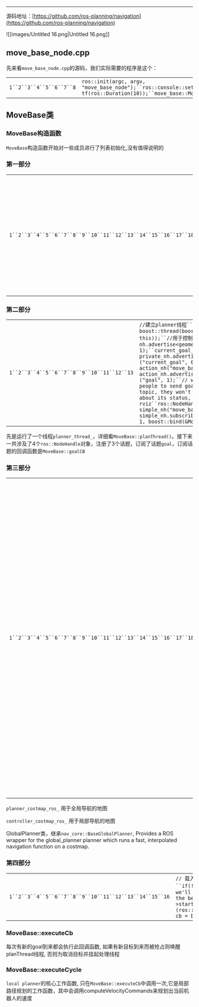 ---

源码地址：[https://github.com/ros-planning/navigation](https://github.com/ros-planning/navigation)

![[images/Untitled 16.png|Untitled 16.png]]

## **move_base_node.cpp**

先来看`move_base_node.cpp`的源码，我们实际需要的程序是这个：

|   |   |
|---|---|
|`1``2``3``4``5``6``7``8`|`ros::init(argc, argv, "move_base_node");``ros::console::set_logger_level(ROSCONSOLE_DEFAULT_NAME,ros::console::levels::Debug);``tf::TransformListener tf(ros::Duration(10));``move_base::MoveBase move_base( tf );``ros::spin();``return(0);`|

## **MoveBase类**

### **MoveBase构造函数**

`MoveBase`构造函数开始对一些成员进行了列表初始化,没有值得说明的

### **第一部分**

|   |   |
|---|---|
|`1``2``3``4``5``6``7``8``9``10``11``12``13``14``15``16``17``18``19``20``21``22``23``24``25``26``27`|`// 枚举变量RecoveryTrigger，可取值有PLANNING_R, CONTROLLING_R, OSCILLATION_R``recovery_trigger_ = PLANNING_R;` `// as_维护movebase的actionServer状态机，并且新建了一个executeCb线程``as_ = new MoveBaseActionServer(ros::NodeHandle(), "move_base", boost::bind(&MoveBase::executeCb, this, _1), false);``ros::NodeHandle private_nh("~");``ros::NodeHandle nh;``// 给一系列参数设置默认值``std::string global_planner, local_planner;``private_nh.param("base_global_planner", global_planner, std::string("navfn/NavfnROS"));``private_nh.param("base_local_planner", local_planner, std::string("base_local_planner/TrajectoryPlannerROS"));``private_nh.param("global_costmap/robot_base_frame", robot_base_frame_, std::string("base_link"));``private_nh.param("global_costmap/global_frame", global_frame_, std::string("/map"));``private_nh.param("planner_frequency", planner_frequency_, 0.0);``private_nh.param("controller_frequency", controller_frequency_, 20.0);``private_nh.param("planner_patience", planner_patience_, 5.0);``private_nh.param("controller_patience", controller_patience_, 15.0);``private_nh.param("max_planning_retries", max_planning_retries_, -1);``private_nh.param("oscillation_timeout", oscillation_timeout_, 0.0);``private_nh.param("oscillation_distance", oscillation_distance_, 0.5);``// set up plan triple buffer, 声明3个vector指针``// 三个plan都是global_plan，最终由controller_plan_ 传给local planner: if(!tc_->setPlan(*controller_plan_))``planner_plan_ = new std::vector<geometry_msgs::PoseStamped>();``latest_plan_ = new std::vector<geometry_msgs::PoseStamped>();``controller_plan_ = new std::vector<geometry_msgs::PoseStamped>();`|

### **第二部分**

|   |   |
|---|---|
|`1``2``3``4``5``6``7``8``9``10``11``12``13`|`//建立planner线程``planner_thread_ = new boost::thread(boost::bind(&MoveBase::planThread, this));``//用于控制机器人底座``vel_pub_ = nh.advertise<geometry_msgs::Twist>("cmd_vel", 1);``current_goal_pub_ = private_nh.advertise<geometry_msgs::PoseStamped>("current_goal", 0 );``ros::NodeHandle action_nh("move_base");``action_goal_pub_ = action_nh.advertise<move_base_msgs::MoveBaseActionGoal>("goal", 1);``// we'll provide a mechanism for some people to send goals as //PoseStamped messages over a topic, they won't get any useful //information back about its status, but this is useful for tools like rviz``ros::NodeHandle simple_nh("move_base_simple");``goal_sub_ = simple_nh.subscribe<geometry_msgs::PoseStamped>("goal", 1, boost::bind(&MoveBase::goalCB, this, _1));`|

先是运行了一个线程`planner_thread_`，详细看`MoveBase::planThread()`。接下来一共涉及了4个`ros::NodeHandle`对象，注册了3个话题，订阅了话题`goal`，订阅话题的回调函数是`MoveBase::goalCB`

### **第三部分**

|   |   |
|---|---|
|`1``2``3``4``5``6``7``8``9``10``11``12``13``14``15``16``17``18``19``20``21``22``23``24``25``26``27``28``29``30``31``32``33``34``35``36``37``38``39``40``41``42``43``44``45``46``47``48``49``50``51``52``53`|`// /机器人几何尺寸有关参数 we'll assume the radius of the robot to be consistent with what's specified for the costmaps``private_nh.param("local_costmap/inscribed_radius", inscribed_radius_, 0.325);``private_nh.param("local_costmap/circumscribed_radius", circumscribed_radius_, 0.46);``private_nh.param("clearing_radius", clearing_radius_, circumscribed_radius_);``private_nh.param("conservative_reset_dist", conservative_reset_dist_, 3.0);``private_nh.param("shutdown_costmaps", shutdown_costmaps_, false);``private_nh.param("clearing_rotation_allowed", clearing_rotation_allowed_, true);``private_nh.param("recovery_behavior_enabled", recovery_behavior_enabled_, true);``//创建planner's costmap的ROS封装类， 初始化一个指针，用于underlying map``planner_costmap_ros_ = new costmap_2d::Costmap2DROS("global_costmap", tf_);``planner_costmap_ros_->pause();``//初始化global planner``try {` `// boost::shared_ptr<nav_core::BaseGlobalPlanner> planner_;` `// 模板类ClassLoader，实例化 BaseGlobalPlanner` `planner_ = bgp_loader_.createInstance(global_planner);` `planner_->initialize(bgp_loader_.getName(global_planner), planner_costmap_ros_);` `log.info("Created global_planner %s", global_planner.c_str());``} catch (const pluginlib::PluginlibException& ex) {` `log.fatal("Failed to create the %s planner, are you sure it is properly registered and that the containing library is built? Exception: %s", global_planner.c_str(), ex.what());` `exit(1);``}``//创建controller's costmap的ROS封装类， 初始化一个指针，用于underlying map``controller_costmap_ros_ = new costmap_2d::Costmap2DROS("local_costmap", tf_);``controller_costmap_ros_->pause();``//初始化local planner``try {` `tc_ = blp_loader_.createInstance(local_planner);` `log.info("Created local_planner %s", local_planner.c_str());` `tc_->initialize(blp_loader_.getName(local_planner), &tf_, controller_costmap_ros_);``} catch (const pluginlib::PluginlibException& ex) {` `log.fatal("Failed to create the %s planner, are you sure it is properly registered and that the containing library is built? Exception: %s", local_planner.c_str(), ex.what());` `exit(1);``}``// 开启costmap基于传感器数据的更新``planner_costmap_ros_->start();``controller_costmap_ros_->start();``//advertise a service for getting a plan``make_plan_srv_ = private_nh.advertiseService("make_plan", &MoveBase::planService, this);``//advertise a service for clearing the costmaps``clear_costmaps_srv_ = private_nh.advertiseService("clear_costmaps", &MoveBase::clearCostmapsService, this);``// if we shutdown our costmaps when we're deactivated... we'll do that now``if(shutdown_costmaps_){` `log.debug("[move_base] %s","Stopping costmaps initially");` `planner_costmap_ros_->stop();` `controller_costmap_ros_->stop();``}`|

`planner_costmap_ros_` 用于全局导航的地图

`controller_costmap_ros_` 用于局部导航的地图

GlobalPlanner类，继承`nav_core::BaseGlobalPlanner`, Provides a ROS wrapper for the global_planner planner which runs a fast, interpolated navigation function on a costmap.

### **第四部分**

|   |   |
|---|---|
|`1``2``3``4``5``6``7``8``9``10``11``12``13``14``15``16`|`// 载入recovery behavior, 这部分是状态机的设计问题，优先加载用户的设置,如果没有则加载默认设置``if(!loadRecoveryBehaviors(private_nh)){` `loadDefaultRecoveryBehaviors();``}``//initially, we'll need to make a plan``state_ = PLANNING;``//we'll start executing recovery behaviors at the beginning of our list``recovery_index_ = 0;``// start the action server``as_->start();``dsrv_ = new dynamic_reconfigure::Server<move_base::MoveBaseConfig>(ros::NodeHandle("~"));``dynamic_reconfigure::Server<move_base::MoveBaseConfig>::CallbackType cb = boost::bind(&MoveBase::reconfigureCB, this, _1, _2);``dsrv_->setCallback(cb);`|

### **MoveBase::executeCb**

每次有新的goal到来都会执行此回调函数, 如果有新目标到来而被抢占则唤醒planThread线程, 否则为取消目标并挂起处理线程

### **MoveBase::executeCycle**

`local planner`的核心工作函数, 只在`MoveBase::executeCb`中调用一次,它是局部路径规划的工作函数，其中会调用computeVelocityCommands来规划出当前机器人的速度